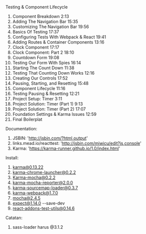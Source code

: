  Testing & Component Lifecycle


1. Component Breakdown 2:13
2. Adding The Navigation Bar 15:35
3. Customizing The Navigation Bar 19:56
4. Basics Of Testing 17:37
5. Configuring Tests With Webpack & React 19:41
6. Adding Routes & Container Components 13:16
7. Clock Component 17:17
8. Clock Component: Part 2 18:10
9. Countdown Form 19:08
10. Testing Our Form With Spies 16:14
11. Starting The Count Down 11:38
12. Testing That Counting Down Works 12:16
13. Creating Our Controls 17:52
14. Pausing, Starting, and Resetting 15:48
15. Component Lifecycle 11:16
16. Testing Pausing & Resetting 12:21
17. Project Setup: Timer 3:11
18. Project Solution: Timer (Part 1) 9:13
19. Project Solution: Timer (Part 2) 17:07
20. Foundation Settings & Karma Issues 12:59
21. Final Boilerplat

Documentation:

1. JSBIN: 'http://jsbin.com/?html,output'
2. links.mead.io/reacttest: 'http://jsbin.com/miwicu/edit?js,console'
3. Karma: 'https://karma-runner.github.io/1.0/index.html'

Install:

1. karma@0.13.22
2. karma-chrome-launcher@0.2.2
3. Karma-mocha@0.2.2
4. karma-mocha-reporter@2.0.0
5. karma-sourcemap-loader@0.3.7
6. karma-webpack@1.7.0
7. mocha@2.4.5
8. expect@1.14.0 --save-dev
9. react-addons-test-utils@0.14.6

Catatan:
1. sass-loader harus @3.1.2
